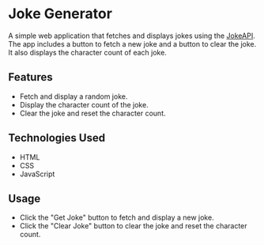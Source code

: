 # Joke Generator

A simple web application that fetches and displays jokes using the [JokeAPI](https://v2.jokeapi.dev/joke/Any). The app includes a button to fetch a new joke and a button to clear the joke. It also displays the character count of each joke.

## Features

- Fetch and display a random joke.
- Display the character count of the joke.
- Clear the joke and reset the character count.

## Technologies Used

- HTML
- CSS
- JavaScript

## Usage

- Click the "Get Joke" button to fetch and display a new joke.
- Click the "Clear Joke" button to clear the joke and reset the character count.
